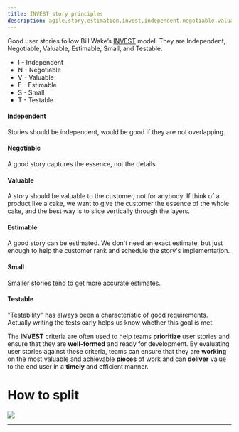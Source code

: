 ```yaml
---
title: INVEST story principles
description: agile,story,estimation,invest,independent,negotiable,valuable,estimable,small,testable
---
```


Good user stories follow Bill Wake’s [INVEST](http://xp123.com/xplor/xp0308/index.shtml) model.
They are Independent, Negotiable, Valuable, Estimable, Small, and Testable.

 *  I - Independent
 *  N - Negotiable
 *  V - Valuable
 *  E - Estimable
 *  S - Small
 *  T - Testable

#### Independent
Stories should be independent, would be good if they are not overlapping.

#### Negotiable
A good story captures the essence, not the details.

#### Valuable

A story should be valuable to the customer, not for anybody.
If think of a product like a cake, we want to give the customer the essence of the whole cake,
and the best way is to slice vertically through the layers.

#### Estimable

A good story can be estimated. We don't need an exact estimate,
but just enough to help the customer rank and schedule the story's implementation.

#### Small

Smaller stories tend to get more accurate estimates.

#### Testable

"Testability" has always been a characteristic of good requirements.
Actually writing the tests early helps us know whether this goal is met.

The **INVEST** criteria are often used to help teams **prioritize** user stories and ensure that they are **well-formed** and ready
for development. By evaluating user stories against these criteria, teams can ensure that they are **working** on the most 
valuable and achievable **pieces** of work and can **deliver** value to the end user in a **timely** and efficient manner.

# How to split
![]({{site.baseurl}}/images/how-to-split-a-user-story.png)

---






